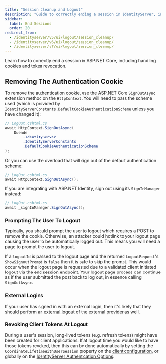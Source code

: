 ```yaml
---
title: "Session Cleanup and Logout"
description: "Guide to correctly ending a session in IdentityServer, including removing authentication cookies, handling external logins, and revoking client tokens during logout."
sidebar:
  label: End Sessions
  order: 20
redirect_from:
  - /identityserver/v5/ui/logout/session_cleanup/
  - /identityserver/v6/ui/logout/session_cleanup/
  - /identityserver/v7/ui/logout/session_cleanup/
---
```


Learn how to correctly end a session in ASP.NET Core, including handling cookies and token revocation.

## Removing The Authentication Cookie

To remove the authentication cookie, use the ASP.NET Core `SignOutAsync` extension method on the `HttpContext`.
You will need to pass the scheme used (which is provided by `IdentityServerConstants.DefaultCookieAuthenticationScheme`
unless you have changed it):

```csharp
// LogOut.cshtml.cs
await HttpContext.SignOutAsync(
    Duende
        .IdentityServer
        .IdentityServerConstants
        .DefaultCookieAuthenticationScheme
);
```

Or you can use the overload that will sign out of the default authentication scheme:

```csharp
// LogOut.cshtml.cs
await HttpContext.SignOutAsync();
```

If you are integrating with ASP.NET Identity, sign out using its `SignInManager` instead:

```csharp
// LogOut.cshtml.cs
await _signInManager.SignOutAsync();
```

### Prompting The User To Logout

Typically, you should prompt the user to logout which requires a POST to remove the cookie.
Otherwise, an attacker could hotlink to your logout page causing the user to be automatically logged out.
This means you will need a page to prompt the user to logout.

If a `logoutId` is passed to the logout page and the returned `LogoutRequest`'s `ShowSignoutPrompt` is `false` then it
is safe to skip the prompt.
This would occur when the logout page is requested due to a validated client initiated logout via
the [end session endpoint](/identityserver/reference/endpoints/end-session.md).
Your logout page process can continue as if the user submitted the post back to log out, in essence calling
`SignOutAsync`.

### External Logins

If your user has signed in with an external login, then it's likely that they should perform
an [external logout](/identityserver/ui/logout/external.md) of the external provider as well.

### Revoking Client Tokens At Logout

During a user's session, long-lived tokens (e.g. refresh tokens) might have been created for client applications.
If at logout time you would like to have those tokens revoked, then this can be done automatically by setting the
`CoordinateLifetimeWithUserSession` property on
the [client configuration](/identityserver/reference/models/client.md#authentication--session-management), or globally
on the [IdentityServer Authentication Options](/identityserver/reference/options.md#authentication).
